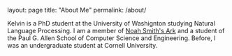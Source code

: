 layout: page
title: "About Me"
permalink: /about/


Kelvin is a PhD student at the University of Washignton studying Natural Language Processing. I am a member of [Noah Smith's Ark](https://noahs-ark.github.io/) and a student of the Paul G. Allen School of Computer Science and Engineering. Before, I was an undergraduate student at Cornell University.
